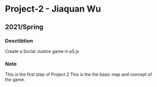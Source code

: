 # Project-2 - Jiaquan Wu
## 2021/Spring

### Desctibtion
Create a Social Justice game in p5.js

### Note
This is the first step of Project 2
This is the the basic map and concept of the game.